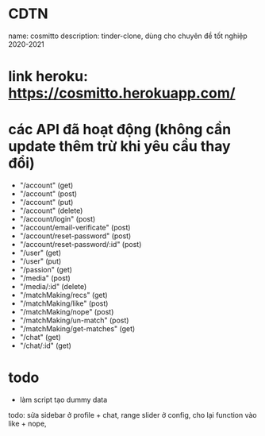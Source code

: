 # CDTN
name: cosmitto
description: tinder-clone, dùng cho chuyên đề tốt nghiệp 2020-2021

# link heroku: https://cosmitto.herokuapp.com/

# các API đã hoạt động (không cần update thêm trừ khi yêu cầu thay đổi)
- "/account"                        (get)
- "/account"                        (post)
- "/account"                        (put)
- "/account"                        (delete)
- "/account/login"                  (post)
- "/account/email-verificate"       (post)
- "/account/reset-password"         (post)
- "/account/reset-password/:id"     (post)
- "/user"                           (get)
- "/user"                           (put)
- "/passion"                        (get)
- "/media"                          (post)
- "/media/:id"                      (delete)
- "/matchMaking/recs"               (get)
- "/matchMaking/like"               (post)
- "/matchMaking/nope"               (post)
- "/matchMaking/un-match"           (post)
- "/matchMaking/get-matches"        (get)
- "/chat"                           (get)
- "/chat/:id"                       (get)


# todo
- làm script tạo dummy data

todo: sửa sidebar ở profile + chat, range slider ở config, cho lại function vào like + nope, 